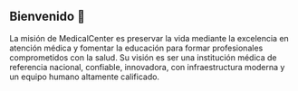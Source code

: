 ## Bienvenido 👋

La misión de MedicalCenter es preservar la vida mediante la excelencia en atención médica y fomentar la educación para formar profesionales comprometidos con la salud. Su visión es ser una institución médica de referencia nacional, confiable, innovadora, con infraestructura moderna y un equipo humano altamente calificado.

